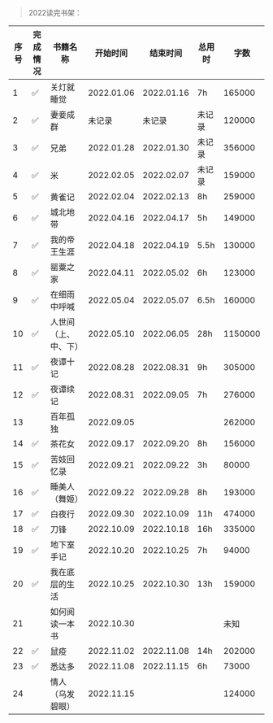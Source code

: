 >2022读完书架：

| 序号 | 完成情况 | 书籍名称 | 开始时间 | 结束时间 | 总用时 | 字数 |
| --- | --- |--- |--- |--- |--- |--- |
| 1 | ✅ | 关灯就睡觉 | 2022.01.06 | 2022.01.16 | 7h | 165000 |
| 2 | ✅ | 妻妾成群 | 未记录 | 未记录 | 未记录 | 120000 |
| 3 | ✅ | 兄弟 | 2022.01.28 | 2022.01.30 | 未记录 | 356000 |
| 4 | ✅ | 米 | 2022.02.05 | 2022.02.07 | 未记录 | 159000 |
| 5 | ✅ | 黄雀记 | 2022.02.04 | 2022.02.13 | 8h | 259000 |
| 6 | ✅ | 城北地带 | 2022.04.16 | 2022.04.17 | 5h | 149000 |
| 7 | ✅ | 我的帝王生涯 | 2022.04.18 | 2022.04.19 | 5.5h | 130000 |
| 8 | ✅ | 罂粟之家 | 2022.04.11 | 2022.05.02 | 6h | 123000 |
| 9 | ✅ | 在细雨中呼喊 | 2022.05.04 |2022.05.07 | 6.5h | 160000 |
| 10 | ✅ | 人世间（上、中、下）	 | 2022.05.10 | 2022.06.05 | 28h | 1150000|
| 11 | ✅ | 夜谭十记 | 2022.08.28 | 2022.08.31 | 9h | 305000 |
| 12 | ✅ | 夜谭续记 | 2022.08.31 | 2022.09.05 | 7h | 276000 |
| 13 |    | 百年孤独 | 2022.09.05 |  |  | 262000 |
| 14 | ✅ | 茶花女 | 2022.09.17 | 2022.09.20 | 8h | 156000 |
| 15 | ✅ | 苦妓回忆录 | 2022.09.21 | 2022.09.22 | 3h | 80000 |
| 16 | ✅ | 睡美人（舞姬） | 2022.09.22 | 2022.09.28 | 8h | 193000 |
| 17 | ✅ | 白夜行 | 2022.09.30 | 2022.10.09 | 11h | 474000 |
| 18 | ✅ | 刀锋 | 2022.10.09 | 2022.10.18 | 16h | 335000 |
| 19 | ✅ | 地下室手记 | 2022.10.20 | 2022.10.25 | 7h | 94000 |
| 20 | ✅ | 我在底层的生活 | 2022.10.25 | 2022.10.30 | 13h | 159000 |
| 21 |    | 如何阅读一本书 | 2022.10.30 | | | 未知 |
| 22 | ✅ | 鼠疫 | 2022.11.02 | 2022.11.08 | 14h | 202000 |
| 23 | ✅ | 悉达多 | 2022.11.08 | 2022.11.15 | 6h | 73000 |
| 24 |    | 情人（乌发碧眼） | 2022.11.15 | | | 124000 |
